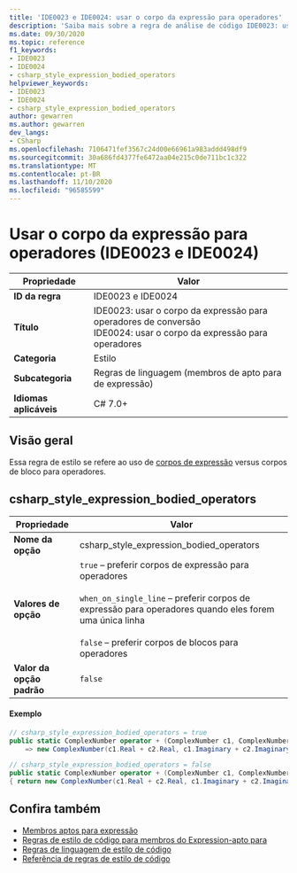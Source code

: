 ```yaml
---
title: 'IDE0023 e IDE0024: usar o corpo da expressão para operadores'
description: 'Saiba mais sobre a regra de análise de código IDE0023: usar o corpo da expressão para operadores'
ms.date: 09/30/2020
ms.topic: reference
f1_keywords:
- IDE0023
- IDE0024
- csharp_style_expression_bodied_operators
helpviewer_keywords:
- IDE0023
- IDE0024
- csharp_style_expression_bodied_operators
author: gewarren
ms.author: gewarren
dev_langs:
- CSharp
ms.openlocfilehash: 7106471fef3567c24d00e66961a983addd498df9
ms.sourcegitcommit: 30a686fd4377fe6472aa04e215c0de711bc1c322
ms.translationtype: MT
ms.contentlocale: pt-BR
ms.lasthandoff: 11/10/2020
ms.locfileid: "96585599"
---
```

# <a name="use-expression-body-for-operators-ide0023-and-ide0024"></a>Usar o corpo da expressão para operadores (IDE0023 e IDE0024)

|Propriedade|Valor|
|-|-|
| **ID da regra** | IDE0023 e IDE0024 |
| **Título** | IDE0023: usar o corpo da expressão para operadores de conversão<br/> IDE0024: usar o corpo da expressão para operadores |
| **Categoria** | Estilo |
| **Subcategoria** | Regras de linguagem (membros de apto para de expressão) |
| **Idiomas aplicáveis** | C# 7.0+ |

## <a name="overview"></a>Visão geral

Essa regra de estilo se refere ao uso de [corpos de expressão](../../../csharp/programming-guide/statements-expressions-operators/expression-bodied-members.md) versus corpos de bloco para operadores.

## <a name="csharp_style_expression_bodied_operators"></a>csharp_style_expression_bodied_operators

|Propriedade|Valor|
|-|-|
| **Nome da opção** | csharp_style_expression_bodied_operators
| **Valores de opção** | `true` – preferir corpos de expressão para operadores<br /><br />`when_on_single_line` – preferir corpos de expressão para operadores quando eles forem uma única linha<br /><br />`false` – preferir corpos de blocos para operadores |
| **Valor da opção padrão** | `false` |

#### <a name="example"></a>Exemplo

```csharp
// csharp_style_expression_bodied_operators = true
public static ComplexNumber operator + (ComplexNumber c1, ComplexNumber c2)
    => new ComplexNumber(c1.Real + c2.Real, c1.Imaginary + c2.Imaginary);

// csharp_style_expression_bodied_operators = false
public static ComplexNumber operator + (ComplexNumber c1, ComplexNumber c2)
{ return new ComplexNumber(c1.Real + c2.Real, c1.Imaginary + c2.Imaginary); }
```

## <a name="see-also"></a>Confira também

- [Membros aptos para expressão](../../../csharp/programming-guide/statements-expressions-operators/expression-bodied-members.md)
- [Regras de estilo de código para membros do Expression-apto para](expression-bodied-members.md)
- [Regras de linguagem de estilo de código](language-rules.md)
- [Referência de regras de estilo de código](index.md)
